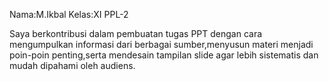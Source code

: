 Nama:M.Ikbal
Kelas:XI PPL-2

Saya berkontribusi dalam pembuatan tugas PPT dengan cara mengumpulkan informasi dari berbagai sumber,menyusun materi menjadi poin-poin penting,serta mendesain tampilan slide agar lebih sistematis dan mudah dipahami oleh audiens.
